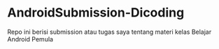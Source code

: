 # AndroidSubmission-Dicoding
Repo ini berisi submission atau tugas saya tentang materi kelas Belajar Android Pemula
